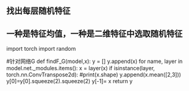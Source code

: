 ## 找出每层随机特征
## 一种是特征均值，一种是二维特征中选取随机特征

import torch
import random

#针对网络G
def findF_G(model,x):
    y = []
    y.append(x)
    for name, layer in model.net._modules.items():
        x = layer(x)
        if isinstance(layer, torch.nn.ConvTranspose2d):
            #print(x.shape)
            y.append(x.mean([2,3]))
    y[0]=y[0].squeeze(2).squeeze(2)
    y[-1]= x
    return y
